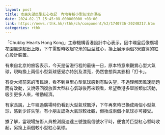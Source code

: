 ```yaml
---
layout: post
title: 市民失望巨型紅心收起　內地客稱小型氣球亦漂亮
date: 2024-02-17 15:45:08.000000000 +08:00
link: https://news.rthk.hk/rthk/ch/component/k2/1740736-20240217.htm
categories: rthk
---
```


「Chubby Hearts Hong Kong」主辦機構香港設計中心表示，因中環皇后像廣場花園風速超出上限，下午需暫時收起12米的巨型紅心，換上展示兩個3米直徑的紅心設計裝置。

有來自北京的旅客表示，今天是留港行程的最後一日，原本特意來觀賞心型大氣球，現時換上兩個小型氣球感覺亦特別及漂亮，仍然會想與其影相「打卡」。

有從大埔前來的市民說，看不到巨型心型氣球感到有點失望，不過理解因風速問題而有改動，又說等回復放置大型紅心氣球後再來觀看，希望香港多舉辦類似活動，吸引更多人來，帶動經濟。

有家長說，上午經過廣場時仍看到大型氣球飄浮，下午再來時已換成兩個小型氣球，感到少許失望。有小朋友認為大氣球較壯觀，但換成兩個小氣球亦可接受。

據了解，當現場技術人員檢測風速達三號強風信號水平時，便會將巨型紅心暫時收起，另換上兩個較小型紅心氣球。
